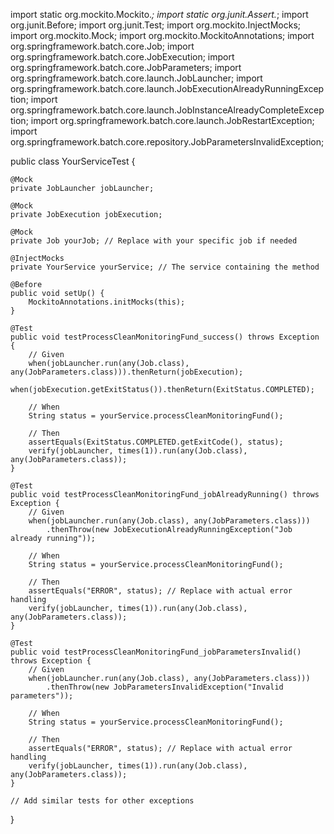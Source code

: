import static org.mockito.Mockito.*;
import static org.junit.Assert.*;
import org.junit.Before;
import org.junit.Test;
import org.mockito.InjectMocks;
import org.mockito.Mock;
import org.mockito.MockitoAnnotations;
import org.springframework.batch.core.Job;
import org.springframework.batch.core.JobExecution;
import org.springframework.batch.core.JobParameters;
import org.springframework.batch.core.launch.JobLauncher;
import org.springframework.batch.core.launch.JobExecutionAlreadyRunningException;
import org.springframework.batch.core.launch.JobInstanceAlreadyCompleteException;
import org.springframework.batch.core.launch.JobRestartException;
import org.springframework.batch.core.repository.JobParametersInvalidException;

public class YourServiceTest {

    @Mock
    private JobLauncher jobLauncher;
    
    @Mock
    private JobExecution jobExecution;

    @Mock
    private Job yourJob; // Replace with your specific job if needed

    @InjectMocks
    private YourService yourService; // The service containing the method

    @Before
    public void setUp() {
        MockitoAnnotations.initMocks(this);
    }

    @Test
    public void testProcessCleanMonitoringFund_success() throws Exception {
        // Given
        when(jobLauncher.run(any(Job.class), any(JobParameters.class))).thenReturn(jobExecution);
        when(jobExecution.getExitStatus()).thenReturn(ExitStatus.COMPLETED);

        // When
        String status = yourService.processCleanMonitoringFund();

        // Then
        assertEquals(ExitStatus.COMPLETED.getExitCode(), status);
        verify(jobLauncher, times(1)).run(any(Job.class), any(JobParameters.class));
    }

    @Test
    public void testProcessCleanMonitoringFund_jobAlreadyRunning() throws Exception {
        // Given
        when(jobLauncher.run(any(Job.class), any(JobParameters.class)))
            .thenThrow(new JobExecutionAlreadyRunningException("Job already running"));

        // When
        String status = yourService.processCleanMonitoringFund();

        // Then
        assertEquals("ERROR", status); // Replace with actual error handling
        verify(jobLauncher, times(1)).run(any(Job.class), any(JobParameters.class));
    }

    @Test
    public void testProcessCleanMonitoringFund_jobParametersInvalid() throws Exception {
        // Given
        when(jobLauncher.run(any(Job.class), any(JobParameters.class)))
            .thenThrow(new JobParametersInvalidException("Invalid parameters"));

        // When
        String status = yourService.processCleanMonitoringFund();

        // Then
        assertEquals("ERROR", status); // Replace with actual error handling
        verify(jobLauncher, times(1)).run(any(Job.class), any(JobParameters.class));
    }

    // Add similar tests for other exceptions
}